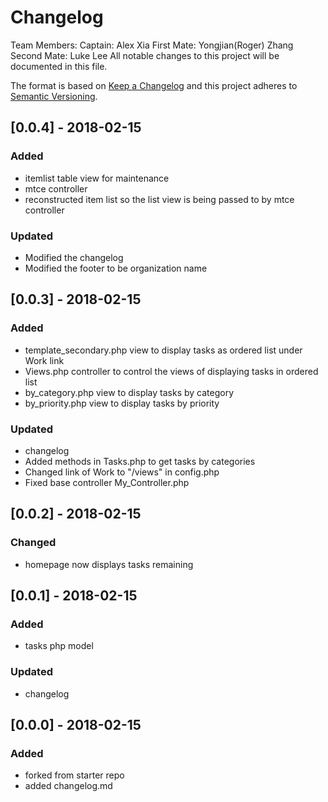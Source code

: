 # Changelog
Team Members:
Captain: Alex Xia
First Mate: Yongjian(Roger) Zhang
Second Mate: Luke Lee
All notable changes to this project will be documented in this file.

The format is based on [Keep a Changelog](http://keepachangelog.com/en/1.0.0/)
and this project adheres to [Semantic Versioning](http://semver.org/spec/v2.0.0.html).

## [0.0.4] - 2018-02-15
### Added
 - itemlist table view for maintenance
 - mtce controller
 - reconstructed item list so the list view is being passed to by mtce controller

### Updated
 - Modified the changelog
 - Modified the footer to be organization name

## [0.0.3] - 2018-02-15
### Added
- template_secondary.php view to display tasks as ordered list under Work link
- Views.php controller to control the views of displaying tasks in ordered list 
- by_category.php view to display tasks by category
- by_priority.php view to display tasks by priority

### Updated
- changelog
- Added methods in Tasks.php to get tasks by categories
- Changed link of Work to "/views" in config.php
- Fixed base controller My_Controller.php

## [0.0.2] - 2018-02-15
### Changed
- homepage now displays tasks remaining

## [0.0.1] - 2018-02-15
### Added
- tasks php model

### Updated
- changelog

## [0.0.0] - 2018-02-15
### Added
- forked from starter repo
- added changelog.md

